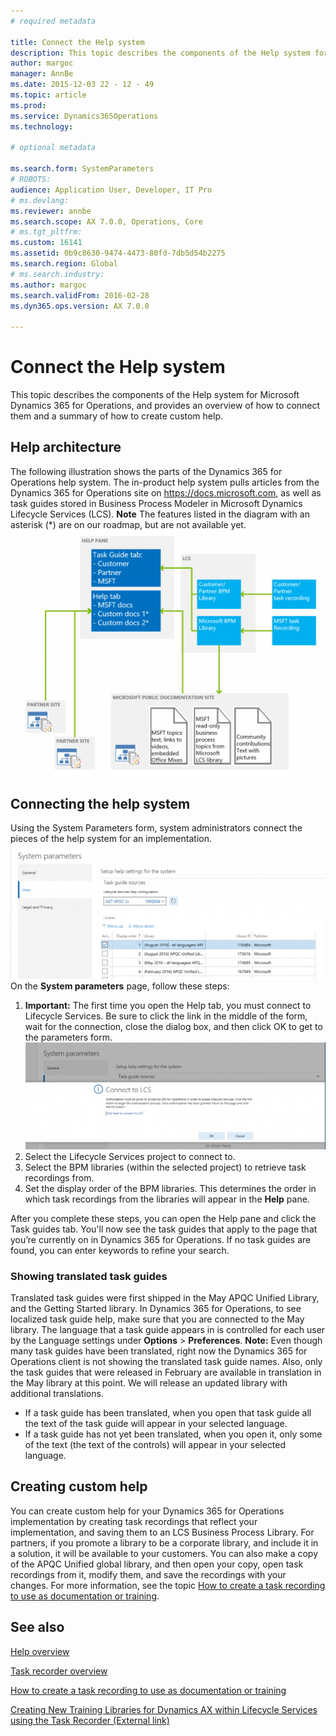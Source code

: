 ```yaml
---
# required metadata

title: Connect the Help system
description: This topic describes the components of the Help system for Microsoft Dynamics 365 for Operations, and provides an overview of how to connect them and a summary of how to create custom help. 
author: margoc
manager: AnnBe
ms.date: 2015-12-03 22 - 12 - 49
ms.topic: article
ms.prod: 
ms.service: Dynamics365Operations
ms.technology: 

# optional metadata

ms.search.form: SystemParameters
# ROBOTS: 
audience: Application User, Developer, IT Pro
# ms.devlang: 
ms.reviewer: annbe
ms.search.scope: AX 7.0.0, Operations, Core
# ms.tgt_pltfrm: 
ms.custom: 16141
ms.assetid: 0b9c8630-9474-4473-80fd-7db5d54b2275
ms.search.region: Global
# ms.search.industry: 
ms.author: margoc
ms.search.validFrom: 2016-02-28
ms.dyn365.ops.version: AX 7.0.0

---
```


# Connect the Help system

This topic describes the components of the Help system for Microsoft Dynamics 365 for Operations, and provides an overview of how to connect them and a summary of how to create custom help. 

Help architecture
-----------------

The following illustration shows the parts of the Dynamics 365 for Operations help system. The in-product help system pulls articles from the Dynamics 365 for Operations site on https://docs.microsoft.com, as well as task guides stored in Business Process Modeler in Microsoft Dynamics Lifecycle Services (LCS). 
**Note** The features listed in the diagram with an asterisk (\*) are on our roadmap, but are not available yet. [![Help architecture](./media/help-architecture-1024x800.png)](./media/help-architecture.png)

## Connecting the help system
Using the System Parameters form, system administrators connect the pieces of the help system for an implementation. [![System Parameters form with Help settings](./media/system-parameters_ops-1024x437.png)](./media/system-parameters_ops.png) On the **System parameters** page, follow these steps:

1.  **Important:** The first time you open the Help tab, you must connect to Lifecycle Services. Be sure to click the link in the middle of the form, wait for the connection, close the dialog box, and then click OK to get to the parameters form.[![Connect to LCS](./media/connect-to-lcs-crop-1024x365.png "Connect to LCS")](./media/connect-to-lcs-crop.png)
2.  Select the Lifecycle Services project to connect to.
3.  Select the BPM libraries (within the selected project) to retrieve task recordings from.
4.  Set the display order of the BPM libraries. This determines the order in which task recordings from the libraries will appear in the **Help** pane.

After you complete these steps, you can open the Help pane and click the Task guides tab. You'll now see the task guides that apply to the page that you’re currently on in Dynamics 365 for Operations. If no task guides are found, you can enter keywords to refine your search.

### Showing translated task guides

Translated task guides were first shipped in the May APQC Unified Library, and the Getting Started library. In Dynamics 365 for Operations, to see localized task guide help, make sure that you are connected to the May library. The language that a task guide appears in is controlled for each user by the Language settings under **Options** &gt; **Preferences**. **Note:** Even though many task guides have been translated, right now the Dynamics 365 for Operations client is not showing the translated task guide names. Also, only the task guides that were released in February are available in translation in the May library at this point. We will release an updated library with additional translations.

-   If a task guide has been translated, when you open that task guide all the text of the task guide will appear in your selected language.
-   If a task guide has not yet been translated, when you open it, only some of the text (the text of the controls) will appear in your selected language.

## Creating custom help
You can create custom help for your Dynamics 365 for Operations implementation by creating task recordings that reflect your implementation, and saving them to an LCS Business Process Library. For partners, if you promote a library to be a corporate library, and include it in a solution, it will be available to your customers. You can also make a copy of the APQC Unified global library, and then open your copy, open task recordings from it, modify them, and save the recordings with your changes. For more information, see the topic [How to create a task recording to use as documentation or training](../user-interface/task-recorder.md).

See also
--------

[Help overview](help-overview.md)

[Task recorder overview](../user-interface/task-recorder.md)

[How to create a task recording to use as documentation or training](../user-interface/task-recorder-training-docs.md)

[Creating New Training Libraries for Dynamics AX within Lifecycle Services using the Task Recorder (External link)](https://docs.com/mufife/163372c6-f366-4c5a-94fa-93e2c25f878a/creating-new-training-libraries-for-dynamics-ax)

